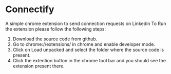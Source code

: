 # Connectify
A simple chrome extension to send connection requests on Linkedin
To Run the extension please follow the following steps:
1. Download the source code from github.
2. Go to chrome://extensions/ in chrome and enable developer mode.
3. Click on Load unpacked and select the folder where the source code is present.
4. Click the extention button in the chrome tool bar and you should see the extension present there.
